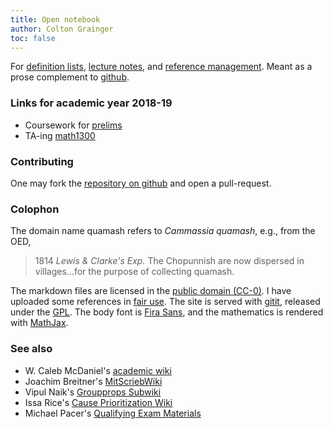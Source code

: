 ```yaml
---
title: Open notebook
author: Colton Grainger
toc: false
---
```


For [definition lists](refcards/), [lecture notes](numerical-analysis/interpolation), and [reference management](lit/). Meant as a prose complement to [github](https://github.com/coltongrainger/).

### Links for academic year 2018-19

- Coursework for [prelims](prelims/)
- TA-ing [math1300](teaching/math1300)

### Contributing

One may fork the [repository on github](https://github.com/coltongrainger/quamash) and open a pull-request.

### Colophon

The domain name quamash refers to *Cammassia quamash*, e.g., from the OED,

> 1814 *Lewis & Clarke's Exp.* The Chopunnish are now dispersed in villages...for the purpose of collecting quamash.

The markdown files are licensed in the [public domain (CC-0)](http://creativecommons.org/about/cc0). I have uploaded some references in [fair use](https://libguides.bc.edu/copyright/fairuse). The site is served with [gitit](https://github.com/jgm/gitit/), released under the [GPL](http://www.aaronsw.com/weblog/000360). The body font is [Fira Sans](https://github.com/mozilla/Fira), and the mathematics is rendered with [MathJax](https://www.mathjax.org/).

### See also

- W. Caleb McDaniel's [academic wiki](http://wiki.wcaleb.rice.edu/)
- Joachim Breitner's [MitScriebWiki](http://mitschriebwiki.nomeata.de/)
- Vipul Naik's [Groupprops Subwiki](https://groupprops.subwiki.org/wiki/Main_Page)
- Issa Rice's [Cause Prioritization Wiki](https://causeprioritization.org/)
- Michael Pacer's [Qualifying Exam Materials](https://mpacer.org/qualifying-exam-materials/#/qualifying-exam-written-portion/)

